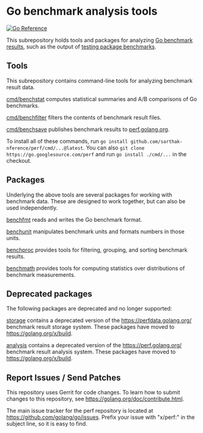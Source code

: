 # Go benchmark analysis tools

[![Go Reference](https://pkg.go.dev/badge/github.com/sarthak-nference/perf.svg)](https://pkg.go.dev/github.com/sarthak-nference/perf)

This subrepository holds tools and packages for analyzing [Go
benchmark results](https://golang.org/design/14313-benchmark-format),
such as the output of [testing package
benchmarks](https://pkg.go.dev/testing).

## Tools

This subrepository contains command-line tools for analyzing benchmark
result data.

[cmd/benchstat](cmd/benchstat) computes statistical summaries and A/B
comparisons of Go benchmarks.

[cmd/benchfilter](cmd/benchfilter) filters the contents of benchmark
result files.

[cmd/benchsave](cmd/benchsave) publishes benchmark results to
[perf.golang.org](https://perf.golang.org).

To install all of these commands, run
`go install github.com/sarthak-nference/perf/cmd/...@latest`.
You can also
`git clone https://go.googlesource.com/perf` and run
`go install ./cmd/...` in the checkout.

## Packages

Underlying the above tools are several packages for working with
benchmark data. These are designed to work together, but can also be
used independently.

[benchfmt](benchfmt) reads and writes the Go benchmark format.

[benchunit](benchunit) manipulates benchmark units and formats numbers
in those units.

[benchproc](benchproc) provides tools for filtering, grouping, and
sorting benchmark results.

[benchmath](benchmath) provides tools for computing statistics over
distributions of benchmark measurements.

## Deprecated packages

The following packages are deprecated and no longer supported:

[storage](storage) contains a deprecated version of the
https://perfdata.golang.org/ benchmark result storage system. These
packages have moved to https://golang.org/x/build.

[analysis](analysis) contains a deprecated version of the
https://perf.golang.org/ benchmark result analysis system. These
packages have moved to https://golang.org/x/build.

## Report Issues / Send Patches

This repository uses Gerrit for code changes. To learn how to submit changes to
this repository, see https://golang.org/doc/contribute.html.

The main issue tracker for the perf repository is located at
https://github.com/golang/go/issues. Prefix your issue with "x/perf:" in the
subject line, so it is easy to find.
